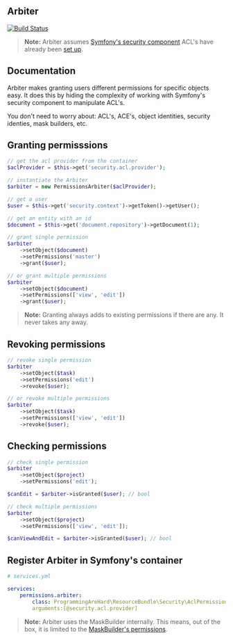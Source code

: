 ## Arbiter

[![Build Status](https://travis-ci.org/dadamssg/Arbiter.svg?branch=master)](https://travis-ci.org/dadamssg/Arbiter)

> **Note:** Arbiter assumes [Symfony's security component](https://packagist.org/packages/symfony/security) ACL's have already been [set up](http://symfony.com/doc/current/cookbook/security/acl.html).

## Documentation

Arbiter makes granting users different permissions for specific objects easy. It does this by hiding the complexity of working with Symfony's security component to manipulate ACL's.

You don't need to worry about: ACL's, ACE's, object identities, security identies, mask builders, etc. 

## Granting permisssions

```php
// get the acl provider from the container
$aclProvider = $this->get('security.acl.provider');

// instantiate the Arbiter
$arbiter = new PermissionsArbiter($aclProvider);

// get a user
$user = $this->get('security.context')->getToken()->getUser();

// get an entity with an id
$document = $this->get('document.repository')->getDocument(1);

// grant single permission
$arbiter
    ->setObject($document)
    ->setPermissions('master')
    ->grant($user);

// or grant multiple permissions
$arbiter
    ->setObject($document)
    ->setPermissions(['view', 'edit'])
    ->grant($user);
```

> **Note:** Granting always adds to existing permissions if there are any. It never takes any away.

## Revoking permissions

```php
// revoke single permission
$arbiter
    ->setObject($task)
    ->setPermissions('edit')
    ->revoke($user);

// or revoke multiple permissions
$arbiter
    ->setObject($task)
    ->setPermissions(['view', 'edit'])
    ->revoke($user);
```

## Checking permissions

```php
// check single permission
$arbiter
    ->setObject($project)
    ->setPermissions('edit');

$canEdit = $arbiter->isGranted($user); // bool

// check multiple permissions
$arbiter
    ->setObject($project)
    ->setPermissions(['view', 'edit']);

$canViewAndEdit = $arbiter->isGranted($user); // bool
```

## Register Arbiter in Symfony's container

```yml
# services.yml

services:
    permissions.arbiter:
        class: ProgrammingAreHard\ResourceBundle\Security\AclPermissionsArbiter
        arguments:[@security.acl.provider]
```

> **Note:** Arbiter uses the MaskBuilder internally. This means, out of the box, it is limited to the [MaskBuilder's permissions](https://github.com/symfony/Security/blob/master/Acl/Permission/MaskBuilder.php#L20).